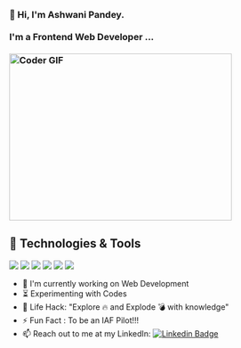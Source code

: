 <h3 align="left">
 <abc>
  <br>👋 Hi, I'm Ashwani Pandey.<br>
  <br> I'm a Frontend Web Developer ... <br>
  <br>
    <img src="https://media.giphy.com/media/SWoSkN6DxTszqIKEqv/giphy.gif" alt="Coder GIF" width="400" height="300">
 </abc>
</h3> 
   
   ## 🔧 Technologies & Tools
![](https://img.shields.io/badge/OS-Windows-brightgreen) ![](https://img.shields.io/badge/Editor-VS%20Code-brightgreen)
![](https://img.shields.io/badge/Web%20Development-%3C%2F%3E-blueviolet) ![](https://img.shields.io/badge/JavaScript-%3C%2F%3E-yellow) ![](https://img.shields.io/badge/Code-C%2B%2B-brightgreen) ![](https://img.shields.io/badge/FrameWork-React%20-yellowgreen)
   
- :telescope: I'm currently working on Web Development
- :hourglass_flowing_sand: Experimenting with Codes
- :dart: Life Hack: "Explore :fire: and Explode :bomb: with knowledge" 
- :zap:   Fun Fact : To be an IAF Pilot!!!
- :mailbox: Reach out to me at my LinkedIn: 
[![Linkedin Badge](https://img.shields.io/badge/-ashwani-blue?style=flat-square&logo=Linkedin&logoColor=white&link=https://www.linkedin.com/in/ashwani)](https://www.linkedin.com/in/ashwani-pandey-b96344197/) 
